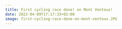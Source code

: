 ```yaml
---
title: First cycling race done! on Mont Ventoux!
date: 2022-04-09T17:17:33+02:00
image: first-cycling-race-done-on-mont-ventoux.JPG
---
```


